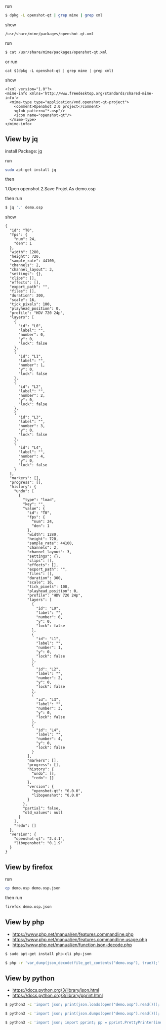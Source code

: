 

run

``` sh
$ dpkg -L openshot-qt | grep mime | grep xml
```

show

```
/usr/share/mime/packages/openshot-qt.xml
```


run

``` sh
$ cat /usr/share/mime/packages/openshot-qt.xml
```

or run

```
cat $(dpkg -L openshot-qt | grep mime | grep xml)
```

show

```
<?xml version="1.0"?>
<mime-info xmlns='http://www.freedesktop.org/standards/shared-mime-info'>
  <mime-type type="application/vnd.openshot-qt-project">
    <comment>OpenShot 2.0 project</comment>
    <glob pattern="*.osp"/>
    <icon name="openshot-qt"/>
  </mime-type>
</mime-info>
```


## View by jq

install Package: [jq](https://packages.ubuntu.com/bionic/jq)

run

``` sh
sudo apt-get install jq
```

then

1.Open openshot
2.Save Projet As demo.osp

then run

``` sh
$ jq '.' demo.osp
```

show

```
{
  "id": "T0",
  "fps": {
    "num": 24,
    "den": 1
  },
  "width": 1280,
  "height": 720,
  "sample_rate": 44100,
  "channels": 2,
  "channel_layout": 3,
  "settings": {},
  "clips": [],
  "effects": [],
  "export_path": "",
  "files": [],
  "duration": 300,
  "scale": 16,
  "tick_pixels": 100,
  "playhead_position": 0,
  "profile": "HDV 720 24p",
  "layers": [
    {
      "id": "L0",
      "label": "",
      "number": 0,
      "y": 0,
      "lock": false
    },
    {
      "id": "L1",
      "label": "",
      "number": 1,
      "y": 0,
      "lock": false
    },
    {
      "id": "L2",
      "label": "",
      "number": 2,
      "y": 0,
      "lock": false
    },
    {
      "id": "L3",
      "label": "",
      "number": 3,
      "y": 0,
      "lock": false
    },
    {
      "id": "L4",
      "label": "",
      "number": 4,
      "y": 0,
      "lock": false
    }
  ],
  "markers": [],
  "progress": [],
  "history": {
    "undo": [
      {
        "type": "load",
        "key": "",
        "value": {
          "id": "T0",
          "fps": {
            "num": 24,
            "den": 1
          },
          "width": 1280,
          "height": 720,
          "sample_rate": 44100,
          "channels": 2,
          "channel_layout": 3,
          "settings": {},
          "clips": [],
          "effects": [],
          "export_path": "",
          "files": [],
          "duration": 300,
          "scale": 16,
          "tick_pixels": 100,
          "playhead_position": 0,
          "profile": "HDV 720 24p",
          "layers": [
            {
              "id": "L0",
              "label": "",
              "number": 0,
              "y": 0,
              "lock": false
            },
            {
              "id": "L1",
              "label": "",
              "number": 1,
              "y": 0,
              "lock": false
            },
            {
              "id": "L2",
              "label": "",
              "number": 2,
              "y": 0,
              "lock": false
            },
            {
              "id": "L3",
              "label": "",
              "number": 3,
              "y": 0,
              "lock": false
            },
            {
              "id": "L4",
              "label": "",
              "number": 4,
              "y": 0,
              "lock": false
            }
          ],
          "markers": [],
          "progress": [],
          "history": {
            "undo": [],
            "redo": []
          },
          "version": {
            "openshot-qt": "0.0.0",
            "libopenshot": "0.0.0"
          }
        },
        "partial": false,
        "old_values": null
      }
    ],
    "redo": []
  },
  "version": {
    "openshot-qt": "2.4.1",
    "libopenshot": "0.1.9"
  }
}
```

## View by firefox

run

``` sh
cp demo.osp demo.osp.json
```

then run

``` sh
firefox demo.osp.json
```

## View by php

* https://www.php.net/manual/en/features.commandline.php
* https://www.php.net/manual/en/features.commandline.usage.php
* https://www.php.net/manual/en/function.json-decode.php

``` sh
$ sudo apt-get install php-cli php-json
```

``` sh
$ php -r 'var_dump(json_decode(file_get_contents("demo.osp"), true));'
```

## View by python

* https://docs.python.org/3/library/json.html
* https://docs.python.org/3/library/pprint.html


``` sh
$ python3 -c 'import json; print(json.loads(open("demo.osp").read()));'
```

``` sh
$ python3 -c 'import json; print(json.dumps(open("demo.osp").read()));'
```

``` sh
$ python3 -c 'import json; import pprint; pp = pprint.PrettyPrinter(indent=2); pp.pprint(json.loads(open("demo.osp").read()));'
```

